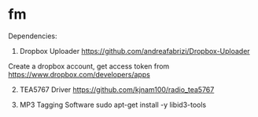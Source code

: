 # fm

Dependencies:

  1. Dropbox Uploader 
  https://github.com/andreafabrizi/Dropbox-Uploader
  
  Create a dropbox account, get access token from https://www.dropbox.com/developers/apps
  
  2. TEA5767 Driver
  https://github.com/kjnam100/radio_tea5767
  
  3. MP3 Tagging Software
  sudo apt-get install -y libid3-tools
  
  
